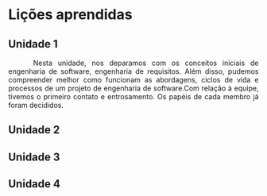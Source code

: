 # Lições aprendidas

## Unidade 1

<p style="text-indent: 50px;text-align: justify;">Nesta unidade, nos deparamos com os conceitos iniciais de engenharia de software, engenharia de requisitos. Além disso, pudemos compreender melhor como funcionam as abordagens, ciclos de vida e processos de um projeto de engenharia de software.Com relação à equipe, tivemos o primeiro contato e entrosamento. Os papéis de cada membro já foram decididos.</p>

## Unidade 2

## Unidade 3

## Unidade 4
